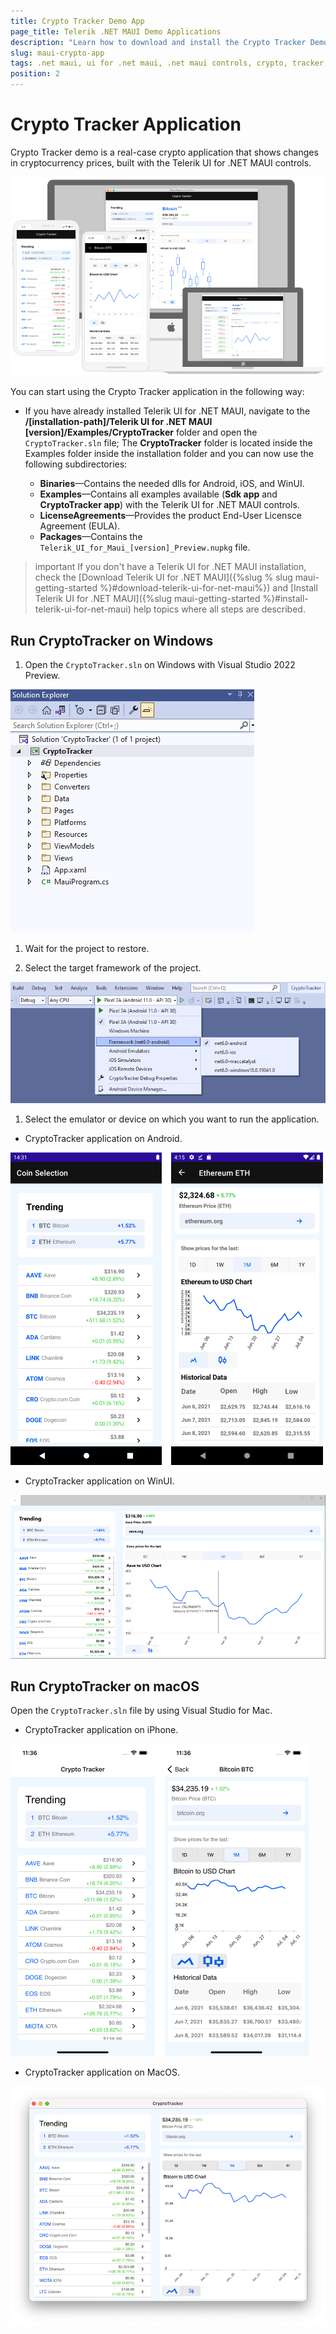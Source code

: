 ```yaml
---
title: Crypto Tracker Demo App
page_title: Telerik .NET MAUI Demo Applications
description: "Learn how to download and install the Crypto Tracker Demo App and check out the Telerik UI for .NET MAUI controls library."
slug: maui-crypto-app
tags: .net maui, ui for .net maui, .net maui controls, crypto, tracker, application
position: 2
---
```


# Crypto Tracker Application

Crypto Tracker demo is a real-case crypto application that shows changes in cryptocurrency prices, built with the Telerik UI for .NET MAUI controls.

![Telerik UI for .NET MAUI CryptoTracker App](../images/crypto-app.png)

You can start using the Crypto Tracker application in the following way:

* If you have already installed Telerik UI for .NET MAUI, navigate to the **/[installation-path]/Telerik UI for .NET MAUI [version]/Examples/CryptoTracker** folder and open the `CryptoTracker.sln` file;
  The **CryptoTracker** folder is located inside the Examples folder inside the installation folder and you can now use the following subdirectories:

    * **Binaries**&mdash;Contains the needed dlls for Android, iOS, and WinUI.
    * **Examples**&mdash;Contains all examples available (**Sdk app** and **CryptoTracker app**) with the Telerik UI for .NET MAUI controls.
    * **LicenseAgreements**&mdash;Provides the product End-User Licensce Agreement (EULA).
    * **Packages**&mdash;Contains the `Telerik_UI_for_Maui_[version]_Preview.nupkg` file.

>important If you don't have a Telerik UI for .NET MAUI installation, check the [Download Telerik UI for .NET MAUI]({%slug % slug maui-getting-started %}#download-telerik-ui-for-net-maui%}) and [Install Telerik UI for .NET MAUI]({%slug maui-getting-started %}#install-telerik-ui-for-net-maui) help topics where all steps are described. 

## Run CryptoTracker on Windows

1. Open the `CryptoTracker.sln` on Windows with Visual Studio 2022 Preview.

  ![Telerik UI .NET MAUI CryptoTracker App VS](../images/cryptotracker-structure.png)

1. Wait for the project to restore.

1. Select the target framework of the project.

  ![Telerik UI .NET MAUI CryptoTracker App](../images/crypto-tracker-visual-studio.png)

1. Select the emulator or device on which you want to run the application.
	
 * CryptoTracker application on Android.

  ![Telerik UI for .NET MAUI CryptoTracker Application](../images/cryptotracker-android.png)
	
 * CryptoTracker application on WinUI.

  ![Telerik UI for .NET MAUI CryptoTracker Application](../images/cryptotracker-winui.png)

## Run CryptoTracker on macOS

Open the `CryptoTracker.sln` file by using Visual Studio for Mac.

* CryptoTracker application on iPhone.

![Telerik UI for .NET MAUI CryptoTracker Application](../images/cryptotracker-iphone.png)

* CryptoTracker application on MacOS.

![Telerik UI for .NET MAUI CryptoTracker Application](../images/cryptotracker-macos.png)
